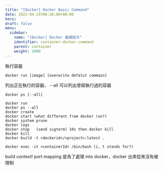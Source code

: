 ```yaml
---
title: "[Docker] Docker Basic Command"
date: 2022-04-25T06:26:00+08:00
hero: 
draft: false
menu:
  sidebar:
    name: "[Docker] Docker 基礎指令"
    identifier: container-docker-command
    parent: container
    weight: 2000
---
```

執行容器
```
docker run [image] [overwrite defalut commain]
```
列出正在執行的容器， --all 可以列出曾經執行過的容器
```
docker ps [--all]
```
```
docker run
docker ps --all
docker create
docker start (what different from docker run?)
docker system prune
docker logs
docker stop   (send sigterm) 10s then docker kill
docker kill
docker build -t <dockerid>/<project>:latest .

docker exec -it <containerId> /bin/bash (i, t stands for?)
```
build context!
port mapping 是為了處理 into docker，docker 出來從來沒有被限制